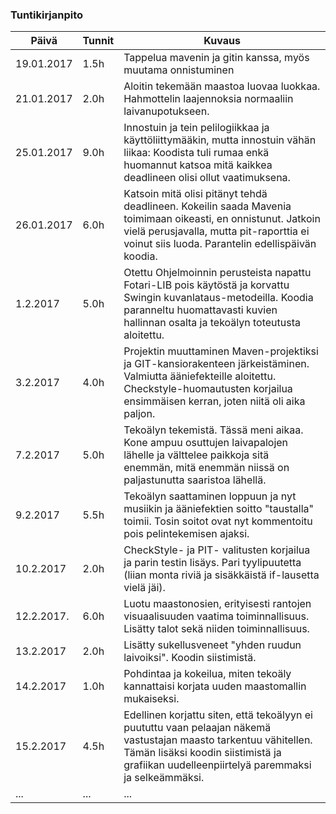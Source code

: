 ### Tuntikirjanpito
Päivä | Tunnit | Kuvaus
--------------- | ----- | ------
19.01.2017 | 1.5h | Tappelua mavenin ja gitin kanssa, myös muutama onnistuminen
21.01.2017 | 2.0h | Aloitin tekemään maastoa luovaa luokkaa. Hahmottelin laajennoksia normaaliin laivanupotukseen.
25.01.2017 | 9.0h | Innostuin ja tein pelilogiikkaa ja käyttöliittymääkin, mutta innostuin vähän liikaa: Koodista tuli rumaa enkä huomannut katsoa mitä kaikkea deadlineen olisi ollut vaatimuksena.
26.01.2017 | 6.0h | Katsoin mitä olisi pitänyt tehdä deadlineen. Kokeilin saada Mavenia toimimaan oikeasti, en onnistunut. Jatkoin vielä perusjavalla, mutta pit-raporttia ei voinut siis luoda. Parantelin edellispäivän koodia.
1.2.2017 | 5.0h | Otettu Ohjelmoinnin perusteista napattu Fotari-LIB pois käytöstä ja korvattu Swingin kuvanlataus-metodeilla. Koodia paranneltu huomattavasti kuvien hallinnan osalta ja tekoälyn toteutusta aloitettu.
3.2.2017 | 4.0h | Projektin muuttaminen Maven-projektiksi ja GIT-kansiorakenteen järkeistäminen. Valmiutta ääniefekteille aloitettu. Checkstyle-huomautusten korjailua ensimmäisen kerran, joten niitä oli aika paljon.
7.2.2017 | 5.0h | Tekoälyn tekemistä. Tässä meni aikaa. Kone ampuu osuttujen laivapalojen lähelle ja välttelee paikkoja sitä enemmän, mitä enemmän niissä on paljastunutta saaristoa lähellä.
9.2.2017 | 5.5h | Tekoälyn saattaminen loppuun ja nyt musiikin ja ääniefektien soitto "taustalla" toimii. Tosin soitot ovat nyt kommentoitu pois pelintekemisen ajaksi.
10.2.2017 | 2.0h | CheckStyle- ja PIT- valitusten korjailua ja parin testin lisäys. Pari tyylipuutetta (liian monta riviä ja sisäkkäistä if-lausetta vielä jäi).
12.2.2017. | 6.0h | Luotu maastonosien, erityisesti rantojen visuaalisuuden vaatima toiminnallisuus. Lisätty talot sekä niiden toiminnallisuus.
13.2.2017 | 2.0h | Lisätty sukellusveneet "yhden ruudun laivoiksi". Koodin siistimistä.
14.2.2017 | 1.0h | Pohdintaa ja kokeilua, miten tekoäly kannattaisi korjata uuden maastomallin mukaiseksi.
15.2.2017 | 4.5h | Edellinen korjattu siten, että tekoälyyn ei puututtu vaan pelaajan näkemä vastustajan maasto tarkentuu vähitellen. Tämän lisäksi koodin siistimistä ja grafiikan uudelleenpiirtelyä paremmaksi ja selkeämmäksi.
... | ... | ...
